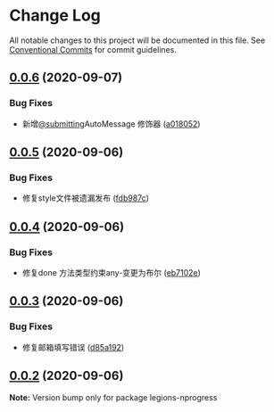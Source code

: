 # Change Log

All notable changes to this project will be documented in this file.
See [Conventional Commits](https://conventionalcommits.org) for commit guidelines.

## [0.0.6](https://github.com/duanguang/lerna-legion-library/compare/legions-nprogress@0.0.5...legions-nprogress@0.0.6) (2020-09-07)


### Bug Fixes

* 新增[@submitting](https://github.com/submitting)AutoMessage 修饰器 ([a018052](https://github.com/duanguang/lerna-legion-library/commit/a018052def80c8d2a872f4e269f5e35e203df6ff))





## [0.0.5](https://github.com/duanguang/lerna-legion-library/compare/legions-nprogress@0.0.4...legions-nprogress@0.0.5) (2020-09-06)


### Bug Fixes

* 修复style文件被遗漏发布 ([fdb987c](https://github.com/duanguang/lerna-legion-library/commit/fdb987c9f28400e20f88fddd9cb5d2a3c402db47))





## [0.0.4](https://github.com/duanguang/lerna-legion-library/compare/legions-nprogress@0.0.3...legions-nprogress@0.0.4) (2020-09-06)


### Bug Fixes

* 修复done 方法类型约束any-变更为布尔 ([eb7102e](https://github.com/duanguang/lerna-legion-library/commit/eb7102e6bb75a85bd11e38a937e2d765e4b052b2))





## [0.0.3](https://github.com/duanguang/lerna-legion-library/compare/legions-nprogress@0.0.2...legions-nprogress@0.0.3) (2020-09-06)


### Bug Fixes

* 修复邮箱填写错误 ([d85a192](https://github.com/duanguang/lerna-legion-library/commit/d85a19251363a97c7f58b19b02c38eb4a083bfb0))





## [0.0.2](https://github.com/duanguang/lerna-legion-library/compare/legions-nprogress@0.1.0...legions-nprogress@0.0.2) (2020-09-06)

**Note:** Version bump only for package legions-nprogress
